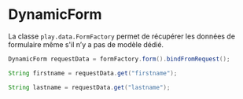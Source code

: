 # DynamicForm

La classe `play.data.FormFactory` permet de récupérer les données de formulaire même s'il n’y a pas de modèle dédié.

```java
DynamicForm requestData = formFactory.form().bindFromRequest();

String firstname = requestData.get("firstname");

String lastname = requestData.get("lastname");
```

